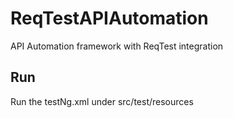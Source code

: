 # ReqTestAPIAutomation
API Automation framework with ReqTest integration

## Run

Run the testNg.xml under src/test/resources

